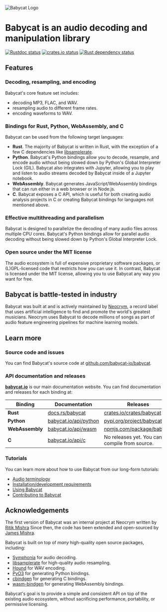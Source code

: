 ![Babycat Logo](https://static.neocrym.com/images/babycat/v1/2x/babycat-body-icon-dark-social-media-cover--2x.png "Babycat Logo")

# Babycat is an audio decoding and manipulation library
[![Rustdoc status](https://docs.rs/babycat/badge.svg)](https://docs.rs/crate/babycat)
[![crates.io status](https://img.shields.io/crates/v/babycat.svg)](https://crates.io/crates/babycat)
[![Rust dependency status](https://deps.rs/repo/github/babycat-io/babycat/status.svg)](https://deps.rs/repo/github/babycat-io/babycat)

## Features

### Decoding, resampling, and encoding
Babycat's core feature set includes:

- decoding MP3, FLAC, and WAV.
- resampling audio to different frame rates.
- encoding waveforms to WAV.

### Bindings for Rust, Python, WebAssembly, and C
Babycat can be used from the following target languages:

- **Rust**. The majority of Babycat is written in Rust, with the exception of a few C dependencies like [libsamplerate][1].
- **Python**. Babycat's Python bindings allow you to decode, resample, and encode audio without being slowed down by Python's Global Interpreter Lock (GIL). Babycat also integrates with Jupyter, allowing you to play and listen to audio streams decoded by Babycat inside of a Jupyter notebook.
- **WebAssembly**. Babycat generates JavaScript/WebAssembly bindings that can run either in a web browser or in Node.js.
- **C**. Babycat exposes a C API, which is useful for both creating audio analysis projects in C or creating Babycat bindings for languages not mentioned above.

### Effective multithreading and parallelism
Babycat is designed to parallelize the decoding of many audio files across multiple CPU cores. Babycat's Python bindings allow for parallel audio decoding without being slowed down by Python's Global Interpreter Lock.

### Open source under the MIT license
The audio ecosystem is full of expensive proprietary software packages, or (L)GPL-licensed code that restricts how you can use it. In contrast, Babycat is licensed under the MIT license, allowing you to use Babycat any way you want for free.

## Babycat is battle-tested in industry
Babycat was built at and is actively maintained by [Neocrym][2], a record label that uses artificial intelligence to find and promote the world's greatest musicians. Neocrym uses Babycat to decode millions of songs as part of audio feature engineering pipelines for machine learning models.

## Learn more

### Source code and issues
You can find Babycat's source code at [github.com/babycat-io/babycat][3].

### API documentation and releases
[**babycat.io**](https://babycat.io) is our main documentation website. You can find documentation and releases for each binding at:

| **Binding**     |  **Documentation**         |  **Releases**                                 |
| --------------- | -------------------------- | --------------------------------------------- |
| **Rust**        | [docs.rs/babycat][4]       | [crates.io/crates/babycat][5]                 |
| **Python**      | [babycat.io/api/python][6] | [pypi.org/project/babycat][7]                 |
| **WebAssembly** | [babycat.io/api/wasm][8]   | [npmjs.com/package/babycat][9]                |
| **C**           | [babycat.io/api/c][10]     | No releases yet. You can compile from source. |

### Tutorials
You can learn more about how to use Babycat from our long-form tutorials:

- [Audio terminology](https://babycat.io/tutorials/terminology/)
- [Installation/development requirements](https://babycat.io/tutorials/development-requirements/)
- [Using Babycat](https://babycat.io/tutorials/using-babycat/)
- [Contributing to Babycat](https://babycat.io/tutorials/contributing/)

## Acknowledgements
The first version of Babycat was an internal project at Neocrym written by [Ritik Mishra][11] Since then, the code has been extended and open-sourced by [James Mishra][12].

Babycat is built on top of *many* high-quality open source packages, including:

- [Symphonia][13] for audio decoding.
- [libsamplerate][1] for high-quality audio resampling.
- [Hound][14] for WAV encoding.
- [PyO3][15] for generating Python bindings.
- [cbindgen][16] for generating C bindings.
- [wasm-bindgen][17] for generating WebAssembly bindings.

Babycat's goal is to provide a simple and consistent API on top of the existing audio ecosystem, without sacrificing performance, portability, or permissive licensing.

[1]: http://www.mega-nerd.com/SRC/index.html
[2]: https://www.neocrym.com
[3]: https://github.com/babycat-io/babycat
[4]: https://docs.rs/babycat
[5]: https://crates.io/crates/babycat
[6]: https://babycat.io/api/python/
[7]: https://pypi.org/project/babycat/
[8]: https://babycat.io/api/wasm
[9]: https://www.npmjs.com/package/babycat
[10]: https://babycat.io/api/c/
[11]: https://www.linkedin.com/in/ritikmishra
[12]: https://www.linkedin.com/in/jamesmishra
[13]: https://github.com/pdeljanov/Symphonia
[14]: https://github.com/ruuda/hound
[15]: https://github.com/PyO3/pyo3
[16]: https://github.com/eqrion/cbindgen
[17]: https://github.com/rustwasm/wasm-bindgen
